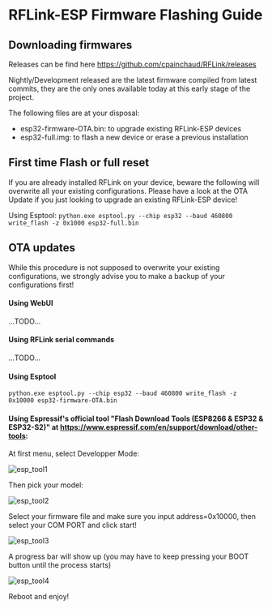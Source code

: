 # RFLink-ESP Firmware Flashing Guide


## Downloading firmwares

Releases can be find here https://github.com/cpainchaud/RFLink/releases

Nightly/Development released are the latest firmware compiled from latest commits,
they are the only ones available today at this early stage of the project.

The following files are at your disposal:
- esp32-firmware-OTA.bin: to upgrade existing RFLink-ESP devices 
- esp32-full.img: to flash a new device or erase a previous installation

## First time Flash or full reset

If you are already installed RFLink on your device, beware the following will overwrite
all your existing configurations. Please have a look at the OTA Update if you just looking 
to upgrade an existing RFLink-ESP device!

Using Esptool:
`python.exe esptool.py --chip esp32 --baud 460800 write_flash -z 0x1000 esp32-full.bin`

## OTA updates

While this procedure is not supposed to overwrite your existing configurations, we strongly
advise you to make a backup of your configurations first!

#### Using WebUI
...TODO...

#### Using RFLink serial commands
...TODO...

#### Using Esptool

`python.exe esptool.py --chip esp32 --baud 460800 write_flash -z 0x10000 esp32-firmware-OTA.bin`

#### Using Espressif's official tool "Flash Download Tools (ESP8266 & ESP32 & ESP32-S2)" at https://www.espressif.com/en/support/download/other-tools:

At first menu, select Developper Mode:

![esp_tool1](https://github.com/cpainchaud/RFLink32/blob/master/pictures/espressif_tool_dev_mode.png)

Then pick your model:

![esp_tool2](https://github.com/cpainchaud/RFLink32/blob/master/pictures/espressif_tool_pick_model.png)

Select your firmware file and make sure you input address=0x10000, then select your COM PORT
and click start!

![esp_tool3](https://github.com/cpainchaud/RFLink32/blob/master/pictures/espressif_tool_fill_fields.png)

A progress bar will show up (you may have to keep pressing your BOOT button
until the process starts)

![esp_tool4](https://github.com/cpainchaud/RFLink32/blob/master/pictures/espressif_tool_progress.png)

Reboot and enjoy!



